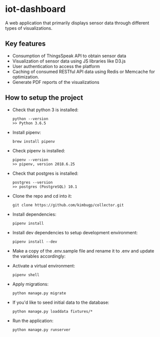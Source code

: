 # iot-dashboard
A web application that primarily displays sensor data through different types of visualizations.

## Key features

- Consumption of ThingsSpeak API to obtain sensor data
- Visualization of sensor data using JS libraries like D3.js
- User authentication to access the platform
- Caching of consumed RESTful API data using Redis or Memcache for optimization.
- Generate PDF reports of the visualizations


## How to setup the project 
-   Check that python 3 is installed:

    ```
    python --version
    >> Python 3.6.5
    ```

-   Install pipenv:

    ```
    brew install pipenv
    ```

-   Check pipenv is installed:
    ```
    pipenv --version
    >> pipenv, version 2018.6.25
    ```
-   Check that postgres is installed:

    ```
    postgres --version
    >> postgres (PostgreSQL) 10.1
    ```
-   Clone the  repo and cd into it:

    ```
    git clone https://github.com/kimbugp/collector.git
    ```

-   Install dependencies:

    ```
    pipenv install
    ```

-   Install dev dependencies to setup development environment:

    ```
    pipenv install --dev
    ```
-   Make a copy of the .env.sample file and rename it to .env and update the variables accordingly:

-   Activate a virtual environment:

    ```
    pipenv shell
    ```

-   Apply migrations:

    ```
    python manage.py migrate
    ```

-   If you'd like to seed initial data to the database:

    ```
    python manage.py loaddata fixtures/*
    ```

*   Run the application:

    ```
    python manage.py runserver
    ```